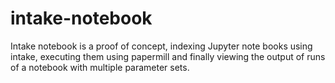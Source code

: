 # intake-notebook

Intake notebook is a proof of concept, indexing Jupyter note books using intake, executing them using papermill and finally viewing the output of runs of a notebook with multiple parameter sets.

